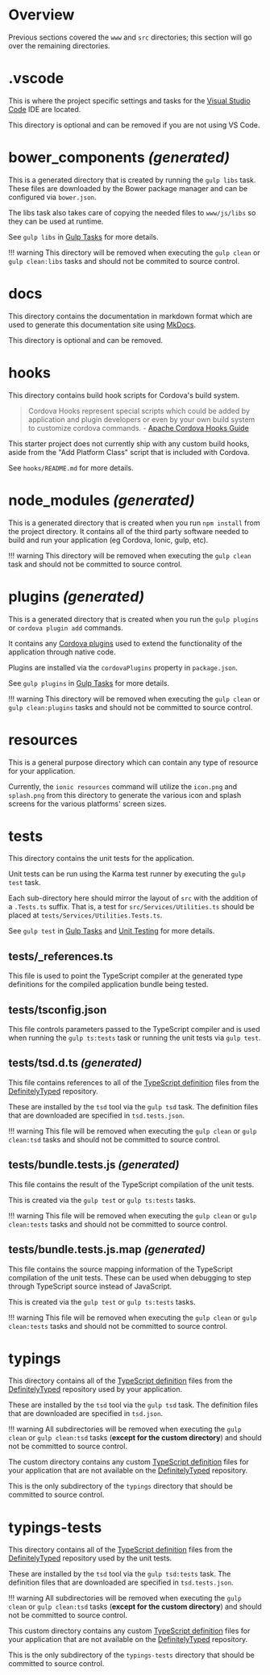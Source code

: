 # Overview

Previous sections covered the `www` and `src` directories; this section will go over the remaining directories.

# .vscode

This is where the project specific settings and tasks for the [Visual Studio Code](https://code.visualstudio.com/) IDE are located.

This directory is optional and can be removed if you are not using VS Code.

# bower_components _(generated)_

This is a generated directory that is created by running the `gulp libs` task. These files are downloaded by the Bower package manager and can be configured via `bower.json`.

The libs task also takes care of copying the needed files to `www/js/libs` so they can be used at runtime.

See `gulp libs` in [Gulp Tasks](gulp-tasks.md#gulp-libs) for more details.

!!! warning
	This directory will be removed when executing the `gulp clean` or `gulp clean:libs` tasks and should not be commited to source control.

# docs

This directory contains the documentation in markdown format which are used to generate this documentation site using [MkDocs](http://www.mkdocs.org/).

This directory is optional and can be removed.

# hooks

This directory contains build hook scripts for Cordova's build system.

> Cordova Hooks represent special scripts which could be added by application and plugin developers or even by your own build system to customize cordova commands. - [Apache Cordova Hooks Guide](https://cordova.apache.org/docs/en/dev/guide/appdev/hooks/)

This starter project does not currently ship with any custom build hooks, aside from the "Add Platform Class" script that is included with Cordova.

See `hooks/README.md` for more details.

# node_modules _(generated)_

This is a generated directory that is created when you run `npm install` from the project directory. It contains all of the third party software needed to build and run your application (eg Cordova, Ionic, gulp, etc).

!!! warning
	This directory will be removed when executing the `gulp clean` task and should not be committed to source control.

# plugins _(generated)_

This is a generated directory that is created when you run the `gulp plugins` or `cordova plugin add` commands.

It contains any [Cordova plugins](https://cordova.apache.org/docs/en/latest/cordova/plugins/pluginapis.html) used to extend the functionality of the application through native code.

Plugins are installed via the `cordovaPlugins` property in `package.json`.

See `gulp plugins` in [Gulp Tasks](gulp-tasks.md#gulp-plugins) for more details.

!!! warning
	This directory will be removed when executing the `gulp clean` or `gulp clean:plugins` tasks and should not be committed to source control.

# resources

This is a general purpose directory which can contain any type of resource for your application.

Currently, the `ionic resources` command will utilize the `icon.png` and `splash.png` from this directory to generate the various icon and splash screens for the various platforms' screen sizes.

# tests

This directory contains the unit tests for the application.

Unit tests can be run using the Karma test runner by executing the `gulp test` task.

Each sub-directory here should mirror the layout of `src` with the addition of a `.Tests.ts` suffix. That is, a test for `src/Services/Utilities.ts` should be placed at `tests/Services/Utilities.Tests.ts`.

See `gulp test` in [Gulp Tasks](gulp-tasks.md#gulp-test) and [Unit Testing](unit-testing.md) for more details.

## tests/_references.ts

This file is used to point the TypeScript compiler at the generated type definitions for the compiled application bundle being tested.

## tests/tsconfig.json

This file controls parameters passed to the TypeScript compiler and is used when running the `gulp ts:tests` task or running the unit tests via `gulp test`.

## tests/tsd.d.ts _(generated)_

This file contains references to all of the [TypeScript definition](http://www.typescriptlang.org/Handbook#writing-dts-files) files from the [DefinitelyTyped](http://definitelytyped.org/) repository.

These are installed by the `tsd` tool via the `gulp tsd` task. The definition files that are downloaded are specified in `tsd.tests.json`.

!!! warning
	This file will be removed when executing the `gulp clean` or `gulp clean:tsd` tasks and should not be committed to source control.

## tests/bundle.tests.js _(generated)_

This file contains the result of the TypeScript compilation of the unit tests.

This is created via the `gulp test` or `gulp ts:tests` tasks.

!!! warning
	This file will be removed when executing the `gulp clean` or `gulp clean:tests` tasks and should not be committed to source control.

## tests/bundle.tests.js.map _(generated)_

This file contains the source mapping information of the TypeScript compilation of the unit tests. These can be used when debugging to step through TypeScript source instead of JavaScript.

This is created via the `gulp test` or `gulp ts:tests` tasks.

!!! warning
	This file will be removed when executing the `gulp clean` or `gulp clean:tests` tasks and should not be committed to source control.

# typings

This directory contains all of the [TypeScript definition](http://www.typescriptlang.org/Handbook#writing-dts-files) files from the [DefinitelyTyped](http://definitelytyped.org/) repository used by your application.

These are installed by the `tsd` tool via the `gulp tsd` task. The definition files that are downloaded are specified in `tsd.json`.

!!! warning
	All subdirectories will be removed when executing the `gulp clean` or `gulp clean:tsd` tasks (**except for the custom directory**) and should not be committed to source control.

The custom directory contains any custom [TypeScript definition](http://www.typescriptlang.org/Handbook#writing-dts-files) files for your application that are not available on the [DefinitelyTyped](http://definitelytyped.org/) repository.

This is the only subdirectory of the `typings` directory that should be committed to source control.

# typings-tests

This directory contains all of the [TypeScript definition](http://www.typescriptlang.org/Handbook#writing-dts-files) files from the [DefinitelyTyped](http://definitelytyped.org/) repository used by the unit tests.

These are installed by the `tsd` tool via the `gulp tsd:tests` task. The definition files that are downloaded are specified in `tsd.tests.json`.

!!! warning
	All subdirectories will be removed when executing the `gulp clean` or `gulp clean:tsd` tasks (**except for the custom directory**) and should not be committed to source control.

This custom directory contains any custom [TypeScript definition](http://www.typescriptlang.org/Handbook#writing-dts-files) files for your application that are not available on the [DefinitelyTyped](http://definitelytyped.org/) repository.

This is the only subdirectory of the `typings-tests` directory that should be committed to source control.


